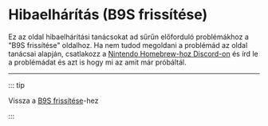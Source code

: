 # Hibaelhárítás (B9S frissítése)

Ez az oldal hibaelhárítási tanácsokat ad sűrűn előforduló problémákhoz a "B9S frissítése" oldalhoz. Ha nem tudod megoldani a problémád az oldal tanácsai alapján, csatlakozz a [Nintendo Homebrew-hoz Discord-on](https://discord.gg/MWxPgEp) és írd le a problémádat és azt is hogy mi az amit már próbáltál.

<!--@include: ./_include/troubleshooting-sb9si-common.md -->

<!--@include: ./_include/troubleshooting-get-help-common.md -->

---

::: tip

Vissza a [B9S frissítése](updating-b9s)-hez

:::

<!--@include: ./_include/troubleshooting-return.md -->
